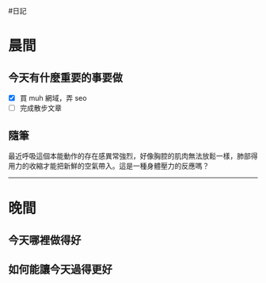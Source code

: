 #日記 
# 晨間

## 今天有什麼重要的事要做
- [x] 買 muh 網域，弄 seo
- [ ] 完成散步文章

## 隨筆
最近呼吸這個本能動作的存在感異常強烈，好像胸腔的肌肉無法放鬆一樣，肺部得用力的收縮才能把新鮮的空氣帶入。這是一種身體壓力的反應嗎？

---

# 晚間

## 今天哪裡做得好

## 如何能讓今天過得更好